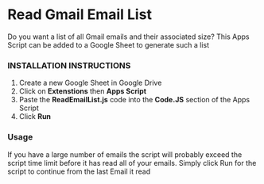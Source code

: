 # Read Gmail Email List

Do you want a list of all Gmail emails and their associated size? This Apps Script can be added to a Google Sheet to generate such a list


### INSTALLATION INSTRUCTIONS 
1. Create a new Google Sheet in Google Drive
2. Click on **Extenstions** then **Apps Script**
3. Paste the **ReadEmailList.js** code into the **Code.JS** section of the Apps Script
4. Click **Run**

### Usage
If you have a large number of emails the script will probably exceed the script time limit before it has read all of your emails. 
Simply click Run for the script to continue from the last Email it read


 
